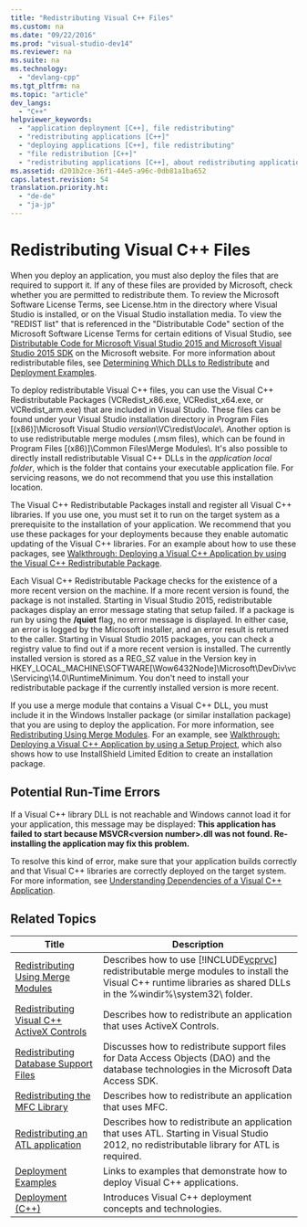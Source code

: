 ```yaml
---
title: "Redistributing Visual C++ Files"
ms.custom: na
ms.date: "09/22/2016"
ms.prod: "visual-studio-dev14"
ms.reviewer: na
ms.suite: na
ms.technology: 
  - "devlang-cpp"
ms.tgt_pltfrm: na
ms.topic: "article"
dev_langs: 
  - "C++"
helpviewer_keywords: 
  - "application deployment [C++], file redistributing"
  - "redistributing applications [C++]"
  - "deploying applications [C++], file redistributing"
  - "file redistribution [C++]"
  - "redistributing applications [C++], about redistributing applications"
ms.assetid: d201b2ce-36f1-44e5-a96c-0db81a1ba652
caps.latest.revision: 54
translation.priority.ht: 
  - "de-de"
  - "ja-jp"
---
```

# Redistributing Visual C++ Files
When you deploy an application, you must also deploy the files that are required to support it. If any of these files are provided by Microsoft, check whether you are permitted to redistribute them. To review the Microsoft Software License Terms, see License.htm in the directory where Visual Studio is installed, or on the Visual Studio installation media. To view the "REDIST list" that is referenced in the "Distributable Code" section of the Microsoft Software License Terms for certain editions of Visual Studio, see [Distributable Code for Microsoft Visual Studio 2015 and Microsoft Visual Studio 2015 SDK](http://go.microsoft.com/fwlink/p/?LinkId=523763) on the Microsoft website. For more information about redistributable files, see [Determining Which DLLs to Redistribute](../vs140/determining-which-dlls-to-redistribute.md) and [Deployment Examples](../vs140/deployment-examples.md).  
  
 To deploy redistributable Visual C++ files, you can use the Visual C++ Redistributable Packages (VCRedist_x86.exe, VCRedist_x64.exe, or VCRedist_arm.exe) that are included in Visual Studio. These files can be found under your Visual Studio installation directory in Program Files [(x86)]\Microsoft Visual Studio *version*\VC\redist\\*locale*\\. Another option is to use redistributable merge modules (.msm files), which can be found in Program Files [(x86)]\Common Files\Merge Modules\\. It's also possible to directly install redistributable Visual C++ DLLs in the *application local folder*, which is the folder that contains your executable application file. For servicing reasons, we do not recommend that you use this installation location.  
  
 The Visual C++ Redistributable Packages install and register all Visual C++ libraries. If you use one, you must set it to run on the target system as a prerequisite to the installation of your application. We recommend that you use these packages for your deployments because they enable automatic updating of the Visual C++ libraries. For an example about how to use these packages, see [Walkthrough: Deploying a Visual C++ Application by using the Visual C++ Redistributable Package](../vs140/walkthrough--deploying-a-visual-c---application-by-using-the-visual-c---redistributable-package.md).  
  
 Each Visual C++ Redistributable Package checks for the existence of a more recent version on the machine. If a more recent version is found, the package is not installed. Starting in Visual Studio 2015, redistributable packages display an error message stating that setup failed. If a package is run by using the **/quiet** flag, no error message is displayed. In either case, an error is logged by the Microsoft installer, and an error result is returned to the caller. Starting in Visual Studio 2015 packages, you can check a registry value to find out if a more recent version is installed. The currently installed version is stored as a REG_SZ value in the Version key in HKEY_LOCAL_MACHINE\SOFTWARE[\Wow6432Node]\Microsoft\DevDiv\vc\Servicing\14.0\RuntimeMinimum. You don't need to install your redistributable package if the currently installed version is more recent.  
  
 If you use a merge module that contains a Visual C++ DLL, you must include it in the Windows Installer package (or similar installation package) that you are using to deploy the application. For more information, see [Redistributing Using Merge Modules](../vs140/redistributing-components-by-using-merge-modules.md). For an example, see [Walkthrough: Deploying a Visual C++ Application by using a Setup Project](../vs140/walkthrough--deploying-a-visual-c---application-by-using-a-setup-project.md), which also shows how to use InstallShield Limited Edition to create an installation package.  
  
## Potential Run-Time Errors  
 If a Visual C++ library DLL is not reachable and Windows cannot load it for your application, this message may be displayed: **This application has failed to start because MSVCR\<version number>.dll was not found. Re-installing the application may fix this problem.**  
  
 To resolve this kind of error, make sure that your application builds correctly and that Visual C++ libraries are correctly deployed on the target system. For more information, see [Understanding Dependencies of a Visual C++ Application](../vs140/understanding-the-dependencies-of-a-visual-c---application.md).  
  
## Related Topics  
  
|Title|Description|  
|-----------|-----------------|  
|[Redistributing Using Merge Modules](../vs140/redistributing-components-by-using-merge-modules.md)|Describes how to use [!INCLUDE[vcprvc](../vs140/includes/vcprvc_md.md)] redistributable merge modules to install the Visual C++ runtime libraries as shared DLLs in the %windir%\system32\ folder.|  
|[Redistributing Visual C++ ActiveX Controls](../vs140/redistributing-visual-c---activex-controls.md)|Describes how to redistribute an application that uses ActiveX Controls.|  
|[Redistributing Database Support Files](../vs140/redistributing-database-support-files.md)|Discusses how to redistribute support files for Data Access Objects (DAO) and the database technologies in the Microsoft Data Access SDK.|  
|[Redistributing the MFC Library](../vs140/redistributing-the-mfc-library.md)|Describes how to redistribute an application that uses MFC.|  
|[Redistributing an ATL application](../vs140/redistributing-an-atl-application.md)|Describes how to redistribute an application that uses ATL. Starting in Visual Studio 2012, no redistributable library for ATL is required.|  
|[Deployment Examples](../vs140/deployment-examples.md)|Links to examples that demonstrate how to deploy Visual C++ applications.|  
|[Deployment (C++)](../vs140/deploying-native-desktop-applications--visual-c---.md)|Introduces Visual C++ deployment concepts and technologies.|